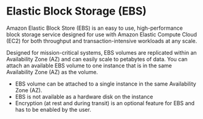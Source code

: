 # Elastic Block Storage (EBS)

Amazon Elastic Block Store (EBS) is an easy to use, high-performance block storage service designed for use with Amazon Elastic Compute Cloud (EC2) for both throughput and transaction-intensive workloads at any scale.

Designed for mission-critical systems, EBS volumes are replicated within an Availability Zone (AZ) and can easily scale to petabytes of data. You can attach an available EBS volume to one instance that is in the same Availability Zone (AZ) as the volume.

- EBS volume can be attached to a single instance in the same Availability Zone (AZ).
- EBS is not available as a hardware disk on the instance
- Encryption (at rest and during transit) is an optional feature for EBS and has to be enabled by the user.
